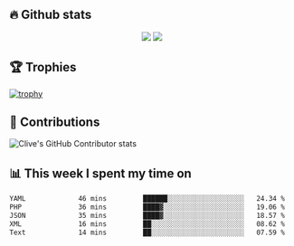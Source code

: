 ## &#128293; Github stats

<!-- GitHub Readme Streak Stats - https://github.com/DenverCoder1/github-readme-streak-stats -->
<p align="center">

<picture>
  <source 
    srcset="https://github-readme-stats.vercel.app/api?username=clivewalkden&count_private=true&show_icons=true&theme=darcula"
    media="(prefers-color-scheme: dark)"
  />
  <source
    srcset="https://github-readme-stats.vercel.app/api?username=clivewalkden&count_private=true&show_icons=true&theme=calm"
    media="(prefers-color-scheme: light), (prefers-color-scheme: no-preference)"
  />
  <img src="https://github-readme-stats.vercel.app/api?username=clivewalkden&count_private=true&show_icons=true&theme=darcula" />
</picture>

<a href="https://git.io/streak-stats" target="_blank">
  <img src="http://github-readme-streak-stats.herokuapp.com?user=clivewalkden&theme=darcula&date_format=j%20M%5B%20Y%5D" />
</a>

</p>

## &#127942; Trophies
[![trophy](https://github-profile-trophy.vercel.app/?username=clivewalkden&theme=onedark)](https://github.com/clivewalkden/github-profile-trophy)

## &#129309; Contributions
![Clive's GitHub Contributor stats](https://github-contributor-stats.vercel.app/api?username=clivewalkden)

## &#128202; This week I spent my time on
<!--START_SECTION:waka-->

```txt
YAML             46 mins         ██████░░░░░░░░░░░░░░░░░░░   24.34 %
PHP              36 mins         ████▓░░░░░░░░░░░░░░░░░░░░   19.06 %
JSON             35 mins         ████▓░░░░░░░░░░░░░░░░░░░░   18.57 %
XML              16 mins         ██░░░░░░░░░░░░░░░░░░░░░░░   08.62 %
Text             14 mins         ██░░░░░░░░░░░░░░░░░░░░░░░   07.59 %
```

<!--END_SECTION:waka-->
